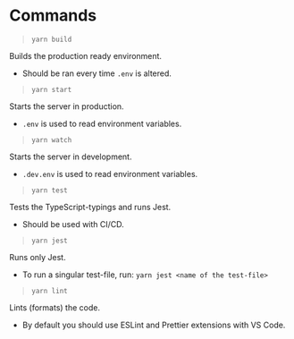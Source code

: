 # Commands

> `yarn build`

Builds the production ready environment.

- Should be ran every time `.env` is altered.

> `yarn start`

Starts the server in production.

- `.env` is used to read environment variables.

> `yarn watch`

Starts the server in development.

- `.dev.env` is used to read environment variables.

> `yarn test`

Tests the TypeScript-typings and runs Jest.

- Should be used with CI/CD.

> `yarn jest`

Runs only Jest.

- To run a singular test-file, run: `yarn jest <name of the test-file>`

> `yarn lint`

Lints (formats) the code.

- By default you should use ESLint and Prettier extensions with VS Code.
